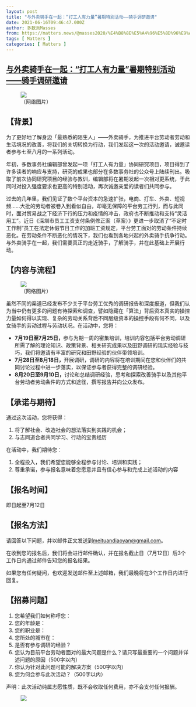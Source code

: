 ```yaml
---
layout: post
title: "与外卖骑手在一起：“打工人有力量”暑期特别活动——骑手调研邀请"
date: 2021-06-16T09:46:47.000Z
author: 多数派Masses
from: https://matters.news/@masses2020/%E4%B8%8E%E5%A4%96%E5%8D%96%E9%AA%91%E6%89%8B%E5%9C%A8%E4%B8%80%E8%B5%B7-%E6%89%93%E5%B7%A5%E4%BA%BA%E6%9C%89%E5%8A%9B%E9%87%8F-%E6%9A%91%E6%9C%9F%E7%89%B9%E5%88%AB%E6%B4%BB%E5%8A%A8-%E9%AA%91%E6%89%8B%E8%B0%83%E7%A0%94%E9%82%80%E8%AF%B7-bafyreiagdk6p4afz3ml5qn5x47hiql2jthbhpbqeabmsbbsnjmhvpdfsm4
tags: [ Matters ]
categories: [ Matters ]
---
```

<!--1623836807000-->
[与外卖骑手在一起：“打工人有力量”暑期特别活动——骑手调研邀请](https://matters.news/@masses2020/%E4%B8%8E%E5%A4%96%E5%8D%96%E9%AA%91%E6%89%8B%E5%9C%A8%E4%B8%80%E8%B5%B7-%E6%89%93%E5%B7%A5%E4%BA%BA%E6%9C%89%E5%8A%9B%E9%87%8F-%E6%9A%91%E6%9C%9F%E7%89%B9%E5%88%AB%E6%B4%BB%E5%8A%A8-%E9%AA%91%E6%89%8B%E8%B0%83%E7%A0%94%E9%82%80%E8%AF%B7-bafyreiagdk6p4afz3ml5qn5x47hiql2jthbhpbqeabmsbbsnjmhvpdfsm4)
------

<div>
<figure class="image"><img src="https://assets.matters.news/embed/d43f1a40-a93d-45b3-aed1-6263c4c0683a.jpeg" data-asset-id="d43f1a40-a93d-45b3-aed1-6263c4c0683a" referrerpolicy="no-referrer"><figcaption><span>（网络图片）</span></figcaption></figure><h2>【背景】</h2><p>为了更好地了解身边「最熟悉的陌生人」——外卖骑手，为推进平台劳动者劳动和生活境况的改善，将我们的关切转换为行动，我们发起这一次的活动邀请，诚邀读者参与七至八月的一系列活动。</p><p>年初，多数事务社编辑部曾发起一项「打工人有力量」协同研究项目，项目得到了许多读者的响应与支持，研究的成果也部分在多数事务社的公众号上陆续刊出。吸取了前次协同研究项目的经验与教训，编辑部将在暑期发起一次相对更系统，于此同时对投入强度要求也更高的特别活动，再次诚邀亲爱的读者们共同参与。</p><p>过去的几年里，我们见证了数个平台资本的急速扩张，电商、打车、外卖、短视频……大批的劳动者被卷入到看似自由，却毫无保障的平台劳工行列，而与此同时，面对贸易战之下经济下行的压力和疫情的冲击，政府也不断推动和支持“灵活用工”。近日《深圳市员工工资支付条例修正案（草案）》更进一步取消了“不定时工作制”员工在法定休假节日工作的加班工资规定，平台劳工面对的劳动条件持续恶化。在劳动条件不断恶化的情况下，我们也看到各地兴起的外卖骑手抗争行动。与外卖骑手在一起，我们需要真正的走近骑手，了解骑手，并在此基础上开展行动。</p><h2>【内容与流程】</h2><figure class="image"><img src="https://assets.matters.news/embed/a4b562a0-f2ca-4cf1-9fab-3c3f0bd0f605.jpeg" data-asset-id="a4b562a0-f2ca-4cf1-9fab-3c3f0bd0f605" referrerpolicy="no-referrer"><figcaption><span>（网络图片）</span></figcaption></figure><p>虽然不同的渠道已经发布不少关于平台劳工优秀的调研报告和深度报道，但我们认为当中仍有更多的问题有待探索和调查，譬如隐藏在「算法」背后资本真实的操控力量如何得以实现、复杂的劳动关系背后不同层级资本的操控手段有何不同，以及女骑手的劳动过程与劳动状况。在活动中，您将：</p><ul><li><strong>7月19日至7月25日，</strong>参与为期一周的密集培训，培训内容包括平台劳动调研所需了解的理论知识、政策背景、相关研究成果以及田野调研的现实经验与技巧，我们将邀请有丰富的研究和田野经验的伙伴带领培训。</li><li><strong>7月28日至8月18日，</strong>开展调研，调研的内容将在培训期间在您和伙伴们的共同讨论过程中进一步落实，以保证参与者获得完整的调研经验。</li><li><strong>8月20日至9月10日，</strong>讨论和总结调研经验，思考和探索改善骑手以及其他平台劳动者劳动条件的方式和途径，撰写报告并向公众发布。</li></ul><h2>【承诺与期待】</h2><p>通过这次活动，您将获得：</p><ol><li>将了解社会、改造社会的想法落实到实践的机会；</li><li>与志同道合者共同学习、行动的宝贵经历</li></ol><p>在活动中，我们期待您：</p><ol><li>全程投入，我们希望您能够全程参与讨论、培训和实践；</li><li>尊重承诺，参与报名意味着您愿意并且有信心参与和完成上述活动的内容</li></ol><h2>【报名时间】</h2><p>即日起至7月12日</p><h2>【报名方法】</h2><p>请回答以下问题，并以邮件正文发送到<a href="mailto:meituandiaoyan@gmail.com" target="_blank">meituandiaoyan@gmail.com</a>。</p><p>在收到您的报名后，我们将会进行邮件确认，并在报名截止日（7月12日）后3个工作日内通过邮件告知您的报名结果。</p><p>如果您有任何疑问，也欢迎发送邮件至上述邮箱，我们最晚将在3个工作日内进行回复。</p><h2>【招募问题】</h2><ol><li>您希望我们如何称呼您：</li><li>您的年龄是：</li><li>您的职业是：</li><li>您所处的城市在：</li><li>是否有参与调研的经验？</li><li>您认为目前平台劳动者面对的最大问题是什么？请只写最重要的一个问题并详述问题的原因（500字以内）</li><li>你认为针对此问题可能的解决方案（500字以内）</li><li>您为何会参与此次活动？（500字以内）</li></ol><p>声明：此次活动纯属志愿性质，既不会收取任何费用，亦不会支付任何报酬。</p><figure class="image"><img src="https://assets.matters.news/embed/f292fcc9-6260-44dd-96b3-77fa4111248d.jpeg" data-asset-id="f292fcc9-6260-44dd-96b3-77fa4111248d" referrerpolicy="no-referrer"><figcaption><span></span></figcaption></figure><p><br></p>
</div>
